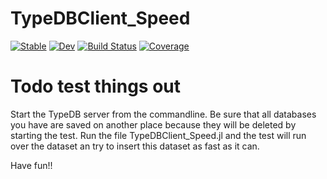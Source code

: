 # TypeDBClient_Speed

[![Stable](https://img.shields.io/badge/docs-stable-blue.svg)](https://FrankUrbach.github.io/TypeDBClient_Speed.jl/stable)
[![Dev](https://img.shields.io/badge/docs-dev-blue.svg)](https://FrankUrbach.github.io/TypeDBClient_Speed.jl/dev)
[![Build Status](https://github.com/FrankUrbach/TypeDBClient_Speed.jl/workflows/CI/badge.svg)](https://github.com/FrankUrbach/TypeDBClient_Speed.jl/actions)
[![Coverage](https://codecov.io/gh/FrankUrbach/TypeDBClient_Speed.jl/branch/master/graph/badge.svg)](https://codecov.io/gh/FrankUrbach/TypeDBClient_Speed.jl)

# Todo test things out

Start the TypeDB server from the commandline. Be sure that all databases you have are saved on another place because they will be deleted by starting the test.
Run the file TypeDBClient_Speed.jl and the test will run over the dataset an try to insert this dataset as fast as it can.

Have fun!!

